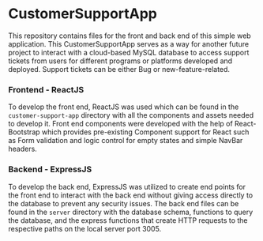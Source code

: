 # CustomerSupportApp

This repository contains files for the front and back end of this simple web application. This CustomerSupportApp serves as a way for another future project to interact with a cloud-based MySQL database to access support tickets from users for different programs or platforms developed and deployed. Support tickets can be either Bug or new-feature-related.

### Frontend - ReactJS

To develop the front end, ReactJS was used which can be found in the `customer-support-app` directory with all the components and assets needed to develop it.
Front end components were developed with the help of React-Bootstrap which provides pre-existing Component support for React such as Form validation and logic control for empty states and simple NavBar headers.

### Backend - ExpressJS

To develop the back end, ExpressJS was utilized to create end points for the front end to interact with the back end without giving access directly to the database to prevent any security issues. The back end files can be found in the `server` directory with the database schema, functions to query the database, and the express functions that create HTTP requests to the respective paths on the local server port 3005.

